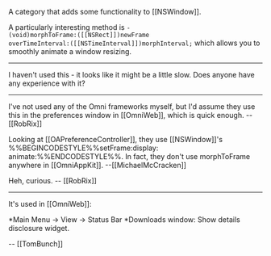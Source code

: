 

A category that adds some functionality to [[NSWindow]].

A particularly interesting method is 
<code>- (void)morphToFrame:([[NSRect]])newFrame overTimeInterval:([[NSTimeInterval]])morphInterval;</code>
which allows you to smoothly animate a window resizing. 

----
I haven't used this - it looks like it might be a little slow. Does anyone have any experience with it?

----

I've not used any of the Omni frameworks myself, but I'd assume they use this in the preferences window in [[OmniWeb]], which is quick enough. -- [[RobRix]]

Looking at [[OAPreferenceController]], they use [[NSWindow]]'s %%BEGINCODESTYLE%%setFrame:display: animate:%%ENDCODESTYLE%%. In fact, they don't use morphToFrame anywhere in [[OmniAppKit]]. --[[MichaelMcCracken]]

Heh, curious. -- [[RobRix]]

----
It's used in [[OmniWeb]]: 

*Main Menu -> View -> Status Bar 
*Downloads window: Show details disclosure widget.


-- [[TomBunch]]